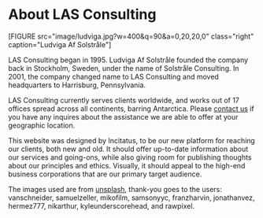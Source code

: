 About LAS Consulting
==============================================

[FIGURE src="image/ludviga.jpg?w=400&q=90&a=0,20,20,0" class="right" caption="Ludviga Af Solstråle"]

LAS Consulting began in 1995. Ludviga Af Solstråle founded the company back in Stockholm, Sweden, under the name of Solstråle Consulting. In 2001, the company changed name to LAS Consulting and moved headquarters to Harrisburg, Pennsylvania.

LAS Consulting currently serves clients worldwide, and works out of 17 offices spread across all continents, barring Antarctica. Please [contact us](contact) if you have any inquires about the assistance we are able to offer at your geographic location.

This website was designed by Incitatus, to be our new platform for reaching our clients, both new and old. It should offer up-to-date information about our services and going-ons, while also giving room for publishing thoughts about our principles and ethics. Visually, it should appeal to the high-end business corporations that are our primary target audience.

The images used are from [unsplash](https://unsplash.com/), thank-you goes to the users: vanschneider, samuelzeller, mikofilm, samsonyyc, franzharvin, jonathanvez, hermez777, nikarthur, kyleunderscorehead, and rawpixel.
